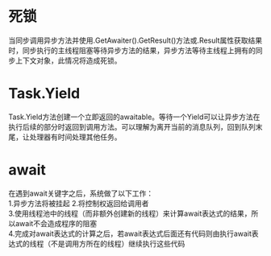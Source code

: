 # 死锁
当同步调用异步方法并使用.GetAwaiter().GetResult()方法或.Result属性获取结果时，同步执行的主线程阻塞等待异步方法的结果，异步方法等待主线程上拥有的同步上下文对象，此情况将造成死锁。

# Task.Yield
Task.Yield方法创建一个立即返回的awaitable。等待一个Yield可以让异步方法在执行后续的部分时返回到调用方法。可以理解为离开当前的消息队列，回到队列末尾，让处理器有时间处理其他任务。

# await
在遇到await关键字之后，系统做了以下工作：  
1.异步方法将被挂起
2.将控制权返回给调用者  
3.使用线程池中的线程（而非额外创建新的线程）来计算await表达式的结果，所以await不会造成程序的阻塞  
4.完成对await表达式的计算之后，若await表达式后面还有代码则由执行await表达式的线程（不是调用方所在的线程）继续执行这些代码